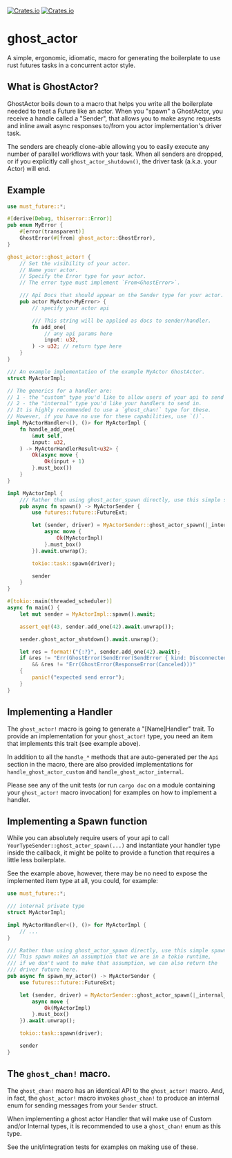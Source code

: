 <a href="https://github.com/holochain/ghost_actor/blob/master/LICENSE-APACHE">![Crates.io](https://img.shields.io/crates/l/ghost_actor)</a>
<a href="https://crates.io/crates/ghost_actor">![Crates.io](https://img.shields.io/crates/v/ghost_actor)</a>

# ghost_actor

A simple, ergonomic, idiomatic, macro for generating the boilerplate to use rust futures tasks in a concurrent actor style.

## What is GhostActor?

GhostActor boils down to a macro that helps you write all the boilerplate
needed to treat a Future like an actor. When you "spawn" a GhostActor,
you receive a handle called a "Sender", that allows you to make async
requests and inline await async responses to/from you actor implementation's
driver task.

The senders are cheaply clone-able allowing you to easily execute any
number of parallel workflows with your task. When all senders are dropped,
or if you explicitly call `ghost_actor_shutdown()`, the driver task
(a.k.a. your Actor) will end.

## Example

```rust
use must_future::*;

#[derive(Debug, thiserror::Error)]
pub enum MyError {
    #[error(transparent)]
    GhostError(#[from] ghost_actor::GhostError),
}

ghost_actor::ghost_actor! {
    // Set the visibility of your actor.
    // Name your actor.
    // Specify the Error type for your actor.
    // The error type must implement `From<GhostError>`.

    /// Api Docs that should appear on the Sender type for your actor.
    pub actor MyActor<MyError> {
        // specify your actor api

        /// This string will be applied as docs to sender/handler.
        fn add_one(
            // any api params here
            input: u32,
        ) -> u32; // return type here
    }
}

/// An example implementation of the example MyActor GhostActor.
struct MyActorImpl;

// The generics for a handler are:
// 1 - the "custom" type you'd like to allow users of your api to send in.
// 2 - the "internal" type you'd like your handlers to send in.
// It is highly recommended to use a `ghost_chan!` type for these.
// However, if you have no use for these capabilities, use `()`.
impl MyActorHandler<(), ()> for MyActorImpl {
    fn handle_add_one(
        &mut self,
        input: u32,
    ) -> MyActorHandlerResult<u32> {
        Ok(async move {
            Ok(input + 1)
        }.must_box())
    }
}

impl MyActorImpl {
    /// Rather than using ghost_actor_spawn directly, use this simple spawn.
    pub async fn spawn() -> MyActorSender {
        use futures::future::FutureExt;

        let (sender, driver) = MyActorSender::ghost_actor_spawn(|_internal_sender| {
            async move {
                Ok(MyActorImpl)
            }.must_box()
        }).await.unwrap();

        tokio::task::spawn(driver);

        sender
    }
}

#[tokio::main(threaded_scheduler)]
async fn main() {
    let mut sender = MyActorImpl::spawn().await;

    assert_eq!(43, sender.add_one(42).await.unwrap());

    sender.ghost_actor_shutdown().await.unwrap();

    let res = format!("{:?}", sender.add_one(42).await);
    if &res != "Err(GhostError(SendError(SendError { kind: Disconnected })))"
        && &res != "Err(GhostError(ResponseError(Canceled)))"
    {
        panic!("expected send error");
    }
}
```

## Implementing a Handler

The `ghost_actor!` macro is going to generate a "[Name]Handler" trait.
To provide an implementation for your `ghost_actor!` type, you need an
item that implements this trait (see example above).

In addition to all the `handle_*` methods that are auto-generated per
the `Api` section in the macro, there are also provided implementations
for `handle_ghost_actor_custom` and `handle_ghost_actor_internal`.

Please see any of the unit tests (or run `cargo doc` on a module containing
your `ghost_actor!` macro invocation) for examples on how to implement
a handler.

## Implementing a Spawn function

While you can absolutely require users of your api to call
`YourTypeSender::ghost_actor_spawn(...)` and instantiate your handler type
inside the callback, it might be polite to provide a function that requires
a little less boilerplate.

See the example above, however, there may be no need to expose the
implemented item type at all, you could, for example:

```rust
use must_future::*;

/// internal private type
struct MyActorImpl;

impl MyActorHandler<(), ()> for MyActorImpl {
    // ...
}

/// Rather than using ghost_actor_spawn directly, use this simple spawn.
/// This spawn makes an assumption that we are in a tokio runtime,
/// if we don't want to make that assumption, we can also return the
/// driver future here.
pub async fn spawn_my_actor() -> MyActorSender {
    use futures::future::FutureExt;

    let (sender, driver) = MyActorSender::ghost_actor_spawn(|_internal_sender| {
        async move {
            Ok(MyActorImpl)
        }.must_box()
    }).await.unwrap();

    tokio::task::spawn(driver);

    sender
}
```

## The `ghost_chan!` macro.

The `ghost_chan!` macro has an identical API to the `ghost_actor!` macro.
And, in fact, the `ghost_actor!` macro invokes `ghost_chan!` to produce
an internal enum for sending messages from your `Sender` struct.

When implementing a ghost actor Handler that will make use of Custom
and/or Internal types, it is recommended to use a `ghost_chan!` enum as
this type.

See the unit/integration tests for examples on making use of these.
